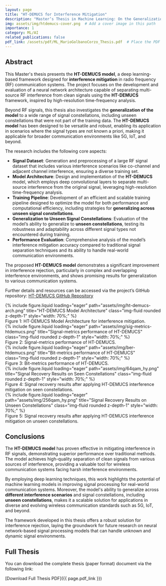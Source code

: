 ```yaml
---
layout: page
title: "HT-DEMUCS for Interference Mitigation"
description: "Master’s Thesis in Machine Learning: On the Generalization of Deep Neural Network-Based Interference Rejection to Unseen Signal Constellations"
img: assets/img/htdemucs-cover.png  # Add a cover image in this path
importance: 1
category: ML/AI
related_publications: false
pdf_link: /assets/pdf/ML_MarioGolbanoCorzo_Thesis.pdf  # Place the PDF in the assets/pdf folder
---
```


## Abstract

This Master's thesis presents the **HT-DEMUCS model**, a deep learning-based framework designed for **interference mitigation** in radio frequency (RF) communication systems. The project focuses on the development and evaluation of a neural network architecture capable of separating multi-source RF interference from clean signals using the **HT-DEMUCS** framework, inspired by high-resolution time-frequency analysis. 

Beyond RF signals, this thesis also investigates the **generalization of the model** to a wide range of signal constellations, including unseen constellations that were not part of the training data. The **HT-DEMUCS model** has been designed to be versatile and robust, enabling its application in scenarios where the signal types are not known a priori, making it applicable for broader communication environments like 5G, IoT, and beyond.

The research includes the following core aspects:

- **Signal Dataset**: Generation and preprocessing of a large RF signal dataset that includes various interference scenarios like co-channel and adjacent channel interference, ensuring a diverse training set.
- **Model Architecture**: Design and implementation of the **HT-DEMUCS** model, which employs deep convolutional layers to separate multi-source interference from the original signal, leveraging high-resolution time-frequency analysis.
- **Training Pipeline**: Development of an efficient and scalable training pipeline designed to optimize the model for both performance and computational efficiency, including strategies for **generalizing across unseen signal constellations**.
- **Generalization to Unseen Signal Constellations**: Evaluation of the model’s ability to generalize to **unseen constellations**, testing its robustness and adaptability across different signal types not encountered during training.
- **Performance Evaluation**: Comprehensive analysis of the model’s interference mitigation accuracy compared to traditional signal separation techniques and its ability to handle real-world communication environments.

The proposed **HT-DEMUCS model** demonstrates a significant improvement in interference rejection, particularly in complex and overlapping interference environments, and shows promising results for generalization to various communication systems.

Further details and resources can be accessed via the project’s GitHub repository:
[HT-DEMUCS GitHub Repository](https://github.com/mariogolbano/HTDEMUCS-for-interference-mitigation)

<div class="row justify-content-center align-items-center">
    <div class="col-12 text-center mb-3">
        {% include figure.liquid loading="eager" path="assets/img/ht-demucs-arch.png" title="HT-DEMUCS Model Architecture" class="img-fluid rounded z-depth-1" style="width: 70%;" %}
        <div class="caption">Figure 1: HT-DEMUCS Model Architecture for interference mitigation.</div>
    </div>
</div>

<div class="row align-items-center">
    <div class="col-6 text-center mb-3">
        {% include figure.liquid loading="eager" path="assets/img/sig-metrics-htdemucs.png" title="Signal-metrics performance of HT-DEMUCS" class="img-fluid rounded z-depth-1" style="width: 70%;" %}
        <div class="caption">Figure 2: Signal-metrics performance of HT-DEMUCS.</div>
    </div>
    <div class="col-6 text-center mb-3">
        {% include figure.liquid loading="eager" path="assets/img/ber-htdemucs.png" title="Bit-metrics performance of HT-DEMUCS" class="img-fluid rounded z-depth-1" style="width: 70%;" %}
        <div class="caption">Figure 3: Bit-metrics performance of HT-DEMUCS.</div>
    </div>
</div>

<div class="row align-items-center">
    <div class="col-6 text-center mb-3">
        {% include figure.liquid loading="eager" path="assets/img/64qam_hy.png" title="Signal Recovery Results on Seen Constellations" class="img-fluid rounded z-depth-1" style="width: 70%;" %}
        <div class="caption">Figure 4: Signal recovery results after applying HT-DEMUCS interference mitigation on seen constellations.</div>
    </div>
    <div class="col-6 text-center mb-3">
        {% include figure.liquid loading="eager" path="assets/img/256qam_hy.png" title="Signal Recovery Results on Unseen Constellations" class="img-fluid rounded z-depth-1" style="width: 70%;" %}
        <div class="caption">Figure 5: Signal recovery results after applying HT-DEMUCS interference mitigation on unseen constellations.</div>
    </div>
</div>

## Conclusions

The **HT-DEMUCS model** has proven effective in mitigating interference in RF signals, demonstrating superior performance over traditional methods. The model achieves high-quality separation of clean signals from various sources of interference, providing a valuable tool for wireless communication systems facing harsh interference environments.

By employing deep learning techniques, this work highlights the potential of machine learning models in improving signal processing for real-world communication systems. Moreover, the model's ability to generalize across **different interference scenarios** and signal constellations, including **unseen constellations**, makes it a scalable solution for applications in diverse and evolving wireless communication standards such as 5G, IoT, and beyond.

The framework developed in this thesis offers a robust solution for interference rejection, laying the groundwork for future research on neural network-based signal processing models that can handle unknown and dynamic signal environments.

## Full Thesis

You can download the complete thesis (paper format) document via the following link:

[Download Full Thesis PDF]({{ page.pdf_link }})
